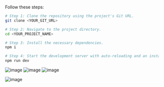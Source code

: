 

Follow these steps:

```sh
# Step 1: Clone the repository using the project's Git URL.
git clone <YOUR_GIT_URL>

# Step 2: Navigate to the project directory.
cd <YOUR_PROJECT_NAME>

# Step 3: Install the necessary dependencies.
npm i

# Step 4: Start the development server with auto-reloading and an instant preview.
npm run dev
```
![image](https://github.com/user-attachments/assets/84ede541-b85a-4582-bd11-5aa1a6649902)
![image](https://github.com/user-attachments/assets/25ed7abb-5aa3-4b39-b82f-3548dee94cd7)
![image](https://github.com/user-attachments/assets/79c5114a-5b91-46e2-8edb-59351d4a7e56)

![image](https://github.com/user-attachments/assets/36bf2834-6dbc-4f31-84ab-61600e3efb30)

